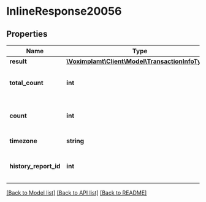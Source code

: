 # InlineResponse20056

## Properties
Name | Type | Description | Notes
------------ | ------------- | ------------- | -------------
**result** | [**\Voximplamt\Client\Model\TransactionInfoType[]**](TransactionInfoType.md) |  | [optional] 
**total_count** | **int** | The total found transaction count. | [optional] 
**count** | **int** | The returned transaction count. | [optional] 
**timezone** | **string** | The used timezone. | [optional] 
**history_report_id** | **int** | The history report ID (async mode). | [optional] 

[[Back to Model list]](../README.md#documentation-for-models) [[Back to API list]](../README.md#documentation-for-api-endpoints) [[Back to README]](../README.md)


